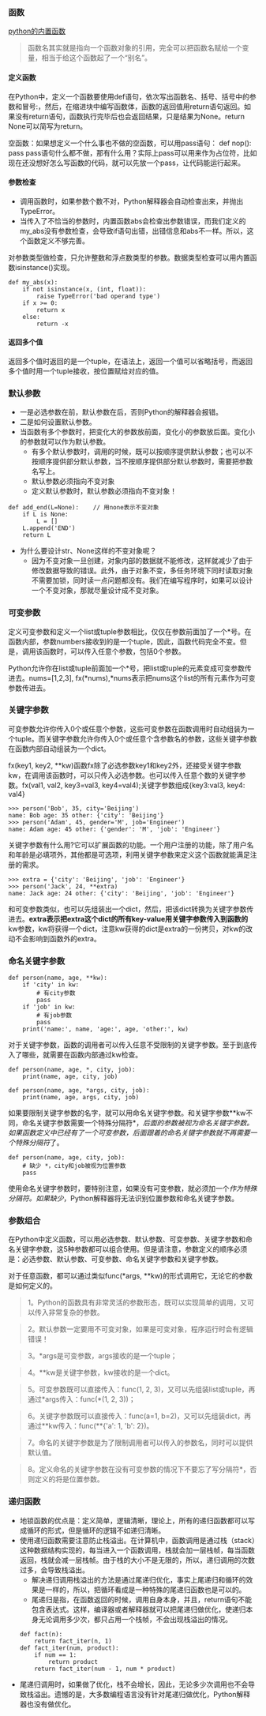 ### 函数
[python的内置函数](https://docs.python.org/3/library/functions.html)
> 函数名其实就是指向一个函数对象的引用，完全可以把函数名赋给一个变量，相当于给这个函数起了一个“别名”。

#### 定义函数
在Python中，定义一个函数要使用def语句，依次写出函数名、括号、括号中的参数和冒号:，然后，在缩进块中编写函数体，函数的返回值用return语句返回。如果没有return语句，函数执行完毕后也会返回结果，只是结果为None。return None可以简写为return。

空函数：如果想定义一个什么事也不做的空函数，可以用pass语句：
	def nop():
		pass
pass语句什么都不做，那有什么用？实际上pass可以用来作为占位符，比如现在还没想好怎么写函数的代码，就可以先放一个pass，让代码能运行起来。

#### 参数检查
- 调用函数时，如果参数个数不对，Python解释器会自动检查出来，并抛出TypeError。
- 当传入了不恰当的参数时，内置函数abs会检查出参数错误，而我们定义的my_abs没有参数检查，会导致if语句出错，出错信息和abs不一样。所以，这个函数定义不够完善。

对参数类型做检查，只允许整数和浮点数类型的参数。数据类型检查可以用内置函数isinstance()实现。
```
def my_abs(x):
    if not isinstance(x, (int, float)):
        raise TypeError('bad operand type')
    if x >= 0:
        return x
    else:
        return -x
```        
#### 返回多个值
	
返回多个值时返回的是一个tuple，在语法上，返回一个值可以省略括号，而返回多个值时用一个tuple接收，按位置赋给对应的值。
	
### 默认参数
- 一是必选参数在前，默认参数在后，否则Python的解释器会报错。
- 二是如何设置默认参数。
- 当函数有多个参数时，把变化大的参数放前面，变化小的参数放后面。变化小的参数就可以作为默认参数。
    - 有多个默认参数时，调用的时候，既可以按顺序提供默认参数；也可以不按顺序提供部分默认参数，当不按顺序提供部分默认参数时，需要把参数名写上。
    - 默认参数必须指向不变对象
    - 定义默认参数时，默认参数必须指向不变对象！
```
def add_end(L=None):    // 用none表示不变对象
    if L is None:
        L = []
    L.append('END')
    return L
```

- 为什么要设计str、None这样的不变对象呢？
    - 因为不变对象一旦创建，对象内部的数据就不能修改，这样就减少了由于修改数据导致的错误。此外，由于对象不变，多任务环境下同时读取对象不需要加锁，同时读一点问题都没有。我们在编写程序时，如果可以设计一个不变对象，那就尽量设计成不变对象。


### 可变参数
定义可变参数和定义一个list或tuple参数相比，仅仅在参数前面加了一个*号。在函数内部，参数numbers接收到的是一个tuple，因此，函数代码完全不变。但是，调用该函数时，可以传入任意个参数，包括0个参数。

Python允许你在list或tuple前面加一个*号，把list或tuple的元素变成可变参数传进去。nums=[1,2,3], fx(*nums),*nums表示把nums这个list的所有元素作为可变参数传进去。
		
### 关键字参数
可变参数允许你传入0个或任意个参数，这些可变参数在函数调用时自动组装为一个tuple。而关键字参数允许你传入0个或任意个含参数名的参数，这些关键字参数在函数内部自动组装为一个dict。
	
fx(key1, key2, **kw)函数fx除了必选参数key1和key2外，还接受关键字参数kw，在调用该函数时，可以只传入必选参数。也可以传入任意个数的关键字参数。fx(val1, val2, key3=val3, key4=val4);关键字参数组成{key3:val3, key4: val4}
```
>>> person('Bob', 35, city='Beijing')
name: Bob age: 35 other: {'city': 'Beijing'}
>>> person('Adam', 45, gender='M', job='Engineer')
name: Adam age: 45 other: {'gender': 'M', 'job': 'Engineer'}
```
关键字参数有什么用?它可以扩展函数的功能。一个用户注册的功能，除了用户名和年龄是必填项外，其他都是可选项，利用关键字参数来定义这个函数就能满足注册的需求。
	
```
>>> extra = {'city': 'Beijing', 'job': 'Engineer'}
>>> person('Jack', 24, **extra)
name: Jack age: 24 other: {'city': 'Beijing', 'job': 'Engineer'}
```	
	
和可变参数类似，也可以先组装出一个dict，然后，把该dict转换为关键字参数传进去。**extra表示把extra这个dict的所有key-value用关键字参数传入到函数的**kw参数，kw将获得一个dict，注意kw获得的dict是extra的一份拷贝，对kw的改动不会影响到函数外的extra。

### 命名关键字参数
```
def person(name, age, **kw):
    if 'city' in kw:
        # 有city参数
        pass
    if 'job' in kw:
        # 有job参数
        pass
    print('name:', name, 'age:', age, 'other:', kw)
```
对于关键字参数，函数的调用者可以传入任意不受限制的关键字参数。至于到底传入了哪些，就需要在函数内部通过kw检查。
```
def person(name, age, *, city, job):
    print(name, age, city, job)

def person(name, age, *args, city, job):
    print(name, age, args, city, job)
```
如果要限制关键字参数的名字，就可以用命名关键字参数。和关键字参数**kw不同，命名关键字参数需要一个特殊分隔符*，*后面的参数被视为命名关键字参数。如果函数定义中已经有了一个可变参数，后面跟着的命名关键字参数就不再需要一个特殊分隔符*了。
```
def person(name, age, city, job):
    # 缺少 *，city和job被视为位置参数
    pass
```
使用命名关键字参数时，要特别注意，如果没有可变参数，就必须加一个*作为特殊分隔符。如果缺少*，Python解释器将无法识别位置参数和命名关键字参数。

### 参数组合
在Python中定义函数，可以用必选参数、默认参数、可变参数、关键字参数和命名关键字参数，这5种参数都可以组合使用。但是请注意，参数定义的顺序必须是：必选参数、默认参数、可变参数、命名关键字参数和关键字参数。

对于任意函数，都可以通过类似func(*args, **kw)的形式调用它，无论它的参数是如何定义的。

>1。Python的函数具有非常灵活的参数形态，既可以实现简单的调用，又可以传入非常复杂的参数。

>2。默认参数一定要用不可变对象，如果是可变对象，程序运行时会有逻辑错误！

>3。*args是可变参数，args接收的是一个tuple；

>4。\*\*kw是关键字参数，kw接收的是一个dict。

>5。可变参数既可以直接传入：func(1, 2, 3)，又可以先组装list或tuple，再通过\*args传入：func(*(1, 2, 3))；

>6。关键字参数既可以直接传入：func(a=1, b=2)，又可以先组装dict，再通过\*\*kw传入：func(**{'a': 1, 'b': 2})。

>7。命名的关键字参数是为了限制调用者可以传入的参数名，同时可以提供默认值。

>8。定义命名的关键字参数在没有可变参数的情况下不要忘了写分隔符*，否则定义的将是位置参数。

### 递归函数
- 地锁函数的优点是：定义简单，逻辑清晰，理论上，所有的递归函数都可以写成循环的形式，但是循环的逻辑不如递归清晰。
- 使用递归函数需要注意防止栈溢出。在计算机中，函数调用是通过栈（stack）这种数据结构实现的，每当进入一个函数调用，栈就会加一层栈帧，每当函数返回，栈就会减一层栈帧。由于栈的大小不是无限的，所以，递归调用的次数过多，会导致栈溢出。
    - 解决递归调用栈溢出的方法是通过尾递归优化，事实上尾递归和循环的效果是一样的，所以，把循环看成是一种特殊的尾递归函数也是可以的。
    - 尾递归是指，在函数返回的时候，调用自身本身，并且，return语句不能包含表达式。这样，编译器或者解释器就可以把尾递归做优化，使递归本身无论调用多少次，都只占用一个栈帧，不会出现栈溢出的情况。
    ```
    def fact(n):
        return fact_iter(n, 1)
    def fact_iter(num, product):
        if num == 1:
            return product
        return fact_iter(num - 1, num * product)
    ```
- 尾递归调用时，如果做了优化，栈不会增长，因此，无论多少次调用也不会导致栈溢出。遗憾的是，大多数编程语言没有针对尾递归做优化，Python解释器也没有做优化。